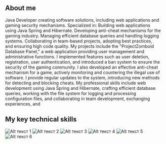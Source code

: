 <!-- Improved compatibility of back to top link: See: https://github.com/othneildrew/Best-README-Template/pull/73 -->


## About me

Java Developer creating software solutions, including web applications and gaming security
mechanisms. Specialized in:
Building web applications using Java Spring and Hibernate.
Developing anti-cheat mechanisms for the gaming industry.
Managing efficient database queries and handling logging systems.
Collaborating in team-based projects, adopting best practices, and ensuring high code
quality.
My projects include the "ProjectZomboid Database Panel," a web application providing user
management and administrative functions. I implemented features such as user deletion,
registration, user authentication, and introduced a ban system to ensure the security of the
gaming community.
I also developed an effective anti-cheat mechanism for a game, actively monitoring and
countering the illegal use of software. I provide regular updates to the system, introducing
new methods for detecting and blocking cheats.
My professional skills include web development using Java Spring and Hibernate, crafting
efficient database queries, working with the file system for logging and processing
configuration files, and collaborating in team development, exchanging experiences, and

## My key technical skills
![Alt текст 1](https://camo.githubusercontent.com/a482a29e424558e6b06c876d547fbc9db70b7d905695bfb964fa9eaf281aa322/68747470733a2f2f696d672e736869656c64732e696f2f62616467652f4a6176612d3130303030303f7374796c653d666f722d7468652d6261646765266c6f676f3d6f7261636c65266c6f676f436f6c6f723d7768697465266c6162656c436f6c6f723d6f72616e676526636f6c6f723d333833383338)
![Alt текст 2](https://camo.githubusercontent.com/4bde567a4772f994f22418e4505a1ac8dc6e6219100251aa79b7279e02c8bb07/68747470733a2f2f696d672e736869656c64732e696f2f62616467652f537072696e672d3644423333463f7374796c653d666f722d7468652d6261646765266c6f676f3d737072696e67266c6f676f436f6c6f723d7768697465)
![Alt текст 3](https://camo.githubusercontent.com/76591105ca16432406368276f50d687a3d2fbe152ba3d14236ec5bf7bf5b4dfd/68747470733a2f2f696d672e736869656c64732e696f2f62616467652f48544d4c352d3130303030303f7374796c653d666f722d7468652d6261646765266c6f676f3d68746d6c35266c6f676f436f6c6f723d7768697465266c6162656c436f6c6f723d45333446323626636f6c6f723d333833383338)
![Alt текст 4](https://camo.githubusercontent.com/026505c74383f3a6d330f995920e1f6ab4dd3aa7d4a14cdbccb401ae4c4d8cfa/68747470733a2f2f696d672e736869656c64732e696f2f62616467652f435353332d3130303030303f7374796c653d666f722d7468652d6261646765266c6f676f3d63737333266c6f676f436f6c6f723d7768697465266c6162656c436f6c6f723d31353732423626636f6c6f723d333833383338)
![Alt текст 5](https://camo.githubusercontent.com/21b760dffff733459b8b5130d3b3e97a5cce0ac1c00d152c5af03a9411724f36/68747470733a2f2f696d672e736869656c64732e696f2f62616467652f696e74656c6c696a5f696465612d3130303030303f7374796c653d666f722d7468652d6261646765266c6f676f3d696e74656c6c696a69646561266c6f676f436f6c6f723d7768697465266c6162656c436f6c6f723d46374339333526636f6c6f723d333833383338)
![Alt текст 6](https://camo.githubusercontent.com/06c6858186510906c21d8c951168d55d976d7dfb9176ed6125c55b8a7de0baae/68747470733a2f2f696d672e736869656c64732e696f2f62616467652f4749542d4534344333303f7374796c653d666f722d7468652d6261646765266c6f676f3d676974266c6f676f436f6c6f723d7768697465)
